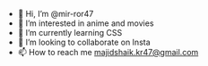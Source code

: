 - 👋 Hi, I’m @mir-ror47
- 👀 I’m interested in anime and movies
- 🌱 I’m currently learning CSS
- 💞️ I’m looking to collaborate on Insta
- 📫 How to reach me majidshaik.kr47@gmail.com

<!---
op-ch333/op-ch333 is a ✨ special ✨ repository because its `README.md` (this file) appears on your GitHub profile.
You can click the Preview link to take a look at your changes.
--->
